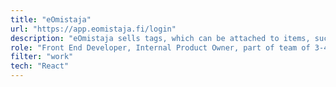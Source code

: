 ```yaml
---
title: "eOmistaja"
url: "https://app.eomistaja.fi/login"
description: "eOmistaja sells tags, which can be attached to items, such as phones. In the project we build the application to handle these tags."
role: "Front End Developer, Internal Product Owner, part of team of 3-4"
filter: "work"
tech: "React"
---
```

